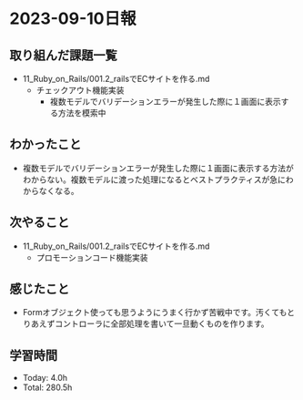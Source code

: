 # 2023-09-10日報

## 取り組んだ課題一覧
* 11_Ruby_on_Rails/001.2_railsでECサイトを作る.md
  * チェックアウト機能実装
    * 複数モデルでバリデーションエラーが発生した際に１画面に表示する方法を模索中

## わかったこと
* 複数モデルでバリデーションエラーが発生した際に１画面に表示する方法がわからない。複数モデルに渡った処理になるとベストプラクティスが急にわからなくなる。

## 次やること
* 11_Ruby_on_Rails/001.2_railsでECサイトを作る.md
  * プロモーションコード機能実装

## 感じたこと
* Formオブジェクト使っても思うようにうまく行かず苦戦中です。汚くてもとりあえずコントローラに全部処理を書いて一旦動くものを作ります。

## 学習時間
* Today: 4.0h
* Total: 280.5h